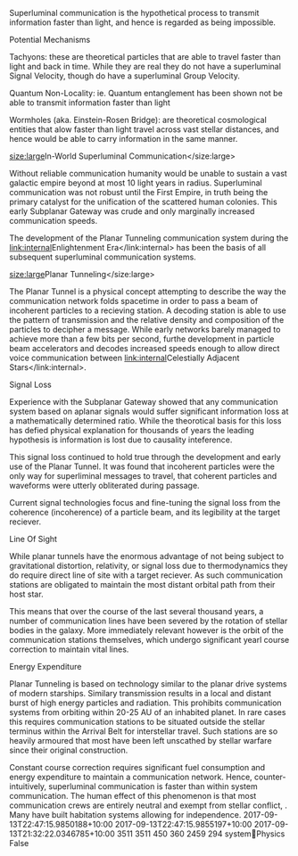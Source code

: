 
Superluminal communication is the hypothetical process to transmit information faster than light, and hence is regarded as being impossible.

Potential Mechanisms

<bold>Tachyons</bold>: these are theoretical particles that are able to travel faster than light and back in time.
While they are real they do not have a superluminal <italic>Signal Velocity</italic>, though do have a superluminal <italic>Group Velocity</italic>.

<bold>Quantum Non-Locality</bold>: ie. Quantum entanglement has been shown not be able to transmit information faster than light

<bold>Wormholes</bold> (aka. Einstein-Rosen Bridge): are theoretical cosmological entities that alow faster than light travel across vast stellar distances, and hence would be able to carry information in the same manner.

<bold><size:large>In-World Superluminal Communication</size:large></bold><bold>

</bold>Without reliable communication humanity would be unable to sustain a vast galactic empire beyond at most 10 light years in radius.
Superluminal communication was not robust until the First Empire, in truth being the primary catalyst for the unification of the scattered human colonies.
This early Subplanar Gateway was crude and only marginally increased communication speeds.

The development of the Planar Tunneling communication system during the <link:internal>Enlightenment Era</link:internal> has been the basis of all subsequent superluminal communication systems.

<bold><size:large>Planar Tunneling</size:large></bold>

The Planar Tunnel is a physical concept attempting to describe the way the communication network folds spacetime in order to pass a beam of incoherent particles to a recieving station.
A decoding station is able to use the pattern of transmission and the relative density and composition of the particles to decipher a message.
While early networks barely managed to achieve more than a few bits per second, furthe development in particle beam accelerators and decodes increased speeds enough to allow direct voice communication between <link:internal>Celestially Adjacent Stars</link:internal>.

<bold>Signal Loss</bold>

Experience with the Subplanar Gateway showed that any communication system based on aplanar signals would suffer significant information loss at a mathematically determined ratio.
While the theorotical basis for this loss has defied physical explanation for thousands of years the leading hypothesis is information is lost due to causality inteference.

This signal loss continued to hold true through the development and early use of the Planar Tunnel.
It was found that incoherent particles were the only way for superliminal messages to travel, that coherent particles and waveforms were utterly obliterated during passage.

Current signal technologies focus and fine-tuning the signal loss from the coherence (incoherence) of a particle beam, and its legibility at the target reciever.

<bold>Line Of Sight</bold>

While planar tunnels have the enormous advantage of not being subject to gravitational distortion, relativity, or signal loss due to thermodynamics they do require direct line of site with a target reciever.
As such communication stations are obligated to maintain the most distant orbital path from their host star.

This means that over the course of the last several thousand years, a number of communication lines have been severed by the rotation of stellar bodies in the galaxy.
More immediately relevant however is the orbit of the communication stations themselves, which undergo significant yearl course correction to maintain vital lines.

<bold>Energy Expenditure</bold>

Planar Tunneling is based on technology similar to the planar drive systems of modern starships.
Similary transmission results in a local and distant burst of high energy particles and radiation.
This prohibits communication systems from orbiting within 20-25 AU of an inhabited planet.
In rare cases this requires communication stations to be situated outside the stellar terminus within the <italic>Arrival Belt</italic> for interstellar travel.
Such stations are so heavily armoured that most have been left unscathed by stellar warfare since their original construction.

Constant course correction requires significant fuel consumption and energy expenditure to maintain a communication network.
Hence, counter-intuitively, superluminal communication is faster than within system communication.
The human effect of this phenomenon is that most communication crews are entirely neutral and exempt from stellar conflict, .
Many have built habitation systems allowing for independence.</note-content></text>
  <last-change-date>2017-09-13T22:47:15.9850188+10:00</last-change-date>
  <last-metadata-change-date>2017-09-13T22:47:15.9855197+10:00</last-metadata-change-date>
  <create-date>2017-09-13T21:32:22.0346785+10:00</create-date>
  <cursor-position>3511</cursor-position>
  <selection-bound-position>3511</selection-bound-position>
  <width>450</width>
  <height>360</height>
  <x>2459</x>
  <y>294</y>
  <tags>
    <tag>system:notebook:Physics</tag>
  </tags>
  <open-on-startup>False</open-on-startup>
</note>